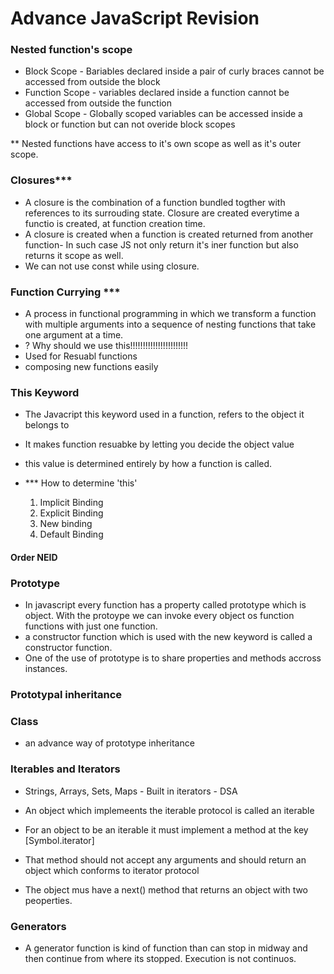 # Advance JavaScript Revision

### Nested function's scope 
- Block Scope - Bariables declared inside a pair of curly braces cannot be accessed from outside the block
- Function Scope - variables declared inside a function cannot be accessed from outside the function
- Global Scope - Globally scoped variables can be accessed inside a block or function but can not overide block scopes

** Nested functions have access to it's own scope as well as it's outer scope.

### Closures***
- A closure is the combination of a function bundled togther with references to its surrouding state. Closure are created everytime a functio is created, at function creation time.
- A closure is created when a function is created returned from another function- In such case JS not only return it's iner function but also returns it scope as well.
- We can not use const while using closure.

### Function Currying ***
- A process in functional programming in which we transform a function with multiple arguments into a sequence of nesting functions that take one argument at a time.
- ? Why should we use this!!!!!!!!!!!!!!!!!!!!!!!
- Used for Resuabl functions
- composing new functions easily

### This Keyword
- The Javacript this keyword used in a function, refers to the object it belongs to
- It makes function resuabke by letting you decide the object value
- this value is determined entirely by how a function is called.

- *** How to determine 'this'
    1. Implicit Binding
    2. Explicit Binding
    3. New binding
    4. Default Binding
#### Order NEID

### Prototype 
- In javascript every function has a property called prototype which is object. With the protoype we can invoke every object os function functions with just one function.
- a constructor function which is used with the new keyword is called a constructor function.
- One of the use of prototype is to share properties and methods accross instances.

### Prototypal inheritance
### Class
- an advance way of prototype inheritance
### Iterables and Iterators
- Strings, Arrays, Sets, Maps - Built in iterators - DSA

- An object which implemeents the iterable protocol is called an iterable
- For an object to be an iterable it must implement a method at the key [Symbol.iterator]
- That method should not accept any arguments and should return an object which conforms to iterator protocol
- The object mus have a next() method that returns an object with two peoperties.
### Generators

- A generator function is kind of function than can stop in midway and then continue from where its stopped. Execution is not continuos.